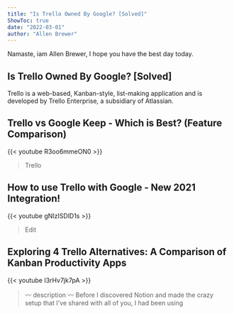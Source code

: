 ```yaml
---
title: "Is Trello Owned By Google? [Solved]"
ShowToc: true 
date: "2022-03-01"
author: "Allen Brewer" 
---
```


Namaste, iam Allen Brewer, I hope you have the best day today.
## Is Trello Owned By Google? [Solved]
Trello is a web-based, Kanban-style, list-making application and is developed by Trello Enterprise, a subsidiary of Atlassian.

## Trello vs Google Keep - Which is Best? (Feature Comparison)
{{< youtube R3oo6mmeON0 >}}
>Trello

## How to use Trello with Google - New 2021 Integration!
{{< youtube gNIzISDlD1s >}}
>Edit 

## Exploring 4 Trello Alternatives: A Comparison of Kanban Productivity Apps
{{< youtube I3rHv7jk7pA >}}
>〰️ description 〰️ Before I discovered Notion and made the crazy setup that I've shared with all of you, I had been using 

